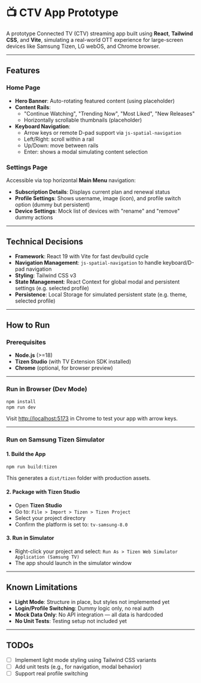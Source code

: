 # 📺 CTV App Prototype

A prototype Connected TV (CTV) streaming app built using **React**, **Tailwind CSS**, and **Vite**, simulating a real-world OTT experience for large-screen devices like Samsung Tizen, LG webOS, and Chrome browser.

---

## Features

### Home Page
- **Hero Banner**: Auto-rotating featured content (using placeholder)
- **Content Rails**:
  - "Continue Watching", "Trending Now", "Most Liked", "New Releases"
  - Horizontally scrollable thumbnails (placeholder)
- **Keyboard Navigation**:
  - Arrow keys or remote D-pad support via `js-spatial-navigation`
  - Left/Right: scroll within a rail
  - Up/Down: move between rails
  - Enter: shows a modal simulating content selection

### Settings Page
Accessible via top horizontal **Main Menu** navigation:
- **Subscription Details**: Displays current plan and renewal status
- **Profile Settings**: Shows username, image (icon), and profile switch option (dummy but persistent)
- **Device Settings**: Mock list of devices with "rename" and "remove" dummy actions

---

## Technical Decisions

- **Framework**: React 19 with Vite for fast dev/build cycle
- **Navigation Management**: `js-spatial-navigation` to handle keyboard/D-pad navigation
- **Styling**: Tailwind CSS v3
- **State Management**: React Context for global modal and persistent settings (e.g. selected profile)
- **Persistence**: Local Storage for simulated persistent state (e.g. theme, selected profile)

---

## How to Run

### Prerequisites
- **Node.js** (>=18)
- **Tizen Studio** (with TV Extension SDK installed)
- **Chrome** (optional, for browser preview)

---

### Run in Browser (Dev Mode)
```bash
npm install
npm run dev
```
Visit [http://localhost:5173](http://localhost:5173) in Chrome to test your app with arrow keys.

---

### Run on Samsung Tizen Simulator

#### 1. **Build the App**
```bash
npm run build:tizen
```

This generates a `dist/tizen` folder with production assets.

#### 2. **Package with Tizen Studio**
- Open **Tizen Studio**
- Go to: `File > Import > Tizen > Tizen Project`
- Select your project directory
- Confirm the platform is set to: `tv-samsung-8.0`

#### 3. **Run in Simulator**
- Right-click your project and select: `Run As > Tizen Web Simulator Application (Samsung TV)`
- The app should launch in the simulator window

---

## Known Limitations

- **Light Mode**: Structure in place, but styles not implemented yet
- **Login/Profile Switching**: Dummy logic only, no real auth
- **Mock Data Only**: No API integration — all data is hardcoded
- **No Unit Tests**: Testing setup not included yet

---

## TODOs

- [ ] Implement light mode styling using Tailwind CSS variants
- [ ] Add unit tests (e.g., for navigation, modal behavior)
- [ ] Support real profile switching
